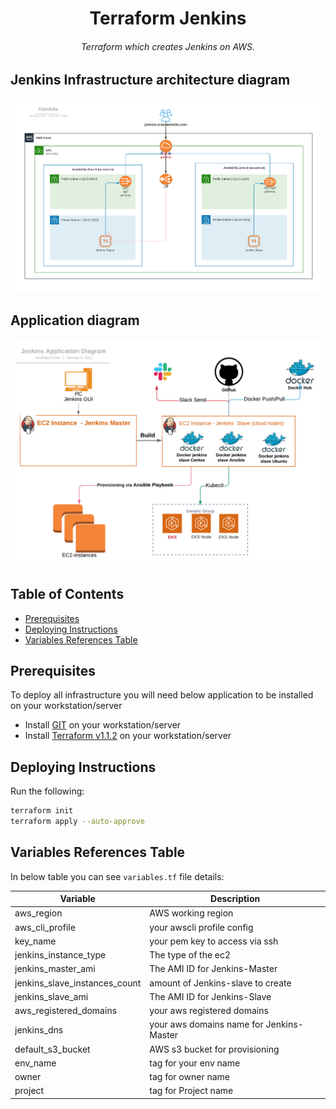 <h1 align="center">Terraform Jenkins</h1>

<h6 align="center">Terraform which creates Jenkins on AWS.</h6>

## Jenkins Infrastructure architecture diagram
![architecture_diagram](./ops_school_mid_project-Jenkins_architecture_diagram.png)

## Application diagram
![app_diagram](./ops_school-jenkins_app_diagram.png)


## Table of Contents

- [Prerequisites](#prerequisites)
- [Deploying Instructions](#deploying-instructions)
- [Variables References Table](#variables-references-table)

## Prerequisites
To deploy all infrastructure you will need below application to be installed on your workstation/server
+ Install [GIT](https://github.com/git-guides/install-git) on your workstation/server
+ Install [Terraform v1.1.2](https://learn.hashicorp.com/tutorials/terraform/install-cli) on your workstation/server


## Deploying Instructions

Run the following:
   ```bash
   terraform init
   terraform apply --auto-approve
   ```

## Variables References Table

In below table you can see `variables.tf` file details:

| Variable | Description |
| -------- | ----------- |
| aws_region | AWS working region |
| aws_cli_profile | your awscli profile config |
| key_name | your pem key to access via ssh  |
| jenkins_instance_type | The type of the ec2 |
| jenkins_master_ami | The AMI ID for Jenkins-Master |
| jenkins_slave_instances_count | amount of Jenkins-slave to create  |
| jenkins_slave_ami | The AMI ID for Jenkins-Slave |
| aws_registered_domains | your aws registered domains |
| jenkins_dns | your aws  domains name for Jenkins-Master   |
| default_s3_bucket | AWS s3 bucket for provisioning |
| env_name | tag for your env name |
| owner | tag for owner name |
| project | tag for Project name |
